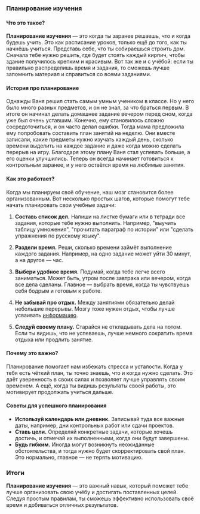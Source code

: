### Планирование изучения

#### Что это такое?
**Планирование изучения** — это когда ты заранее решаешь, что и когда будешь учить. Это как расписание уроков, только ещё до того, как ты начнёшь учиться. Представь себе, что ты собираешься строить дом. Сначала тебе нужно решить, где будет стоять каждый кирпич, чтобы здание получилось крепким и красивым. Вот так же и с учёбой: если ты правильно распределишь время и задания, то сможешь лучше запомнить материал и справиться со всеми заданиями.

#### История про планирование
Однажды Ваня решил стать самым умным учеником в классе. Но у него было много разных предметов, и он не знал, за что браться первым. В итоге он начинал делать домашнее задание вечером перед сном, когда уже был очень уставшим. Конечно, ему становилось сложно сосредоточиться, и он часто делал ошибки. Тогда мама предложила ему попробовать составить план занятий на неделю. Они вместе записали, какие предметы нужно изучать каждый день, сколько времени выделить на каждое задание и даже когда можно сделать перерыв на игру. Благодаря этому плану Ваня стал успевать больше, а его оценки улучшились. Теперь он всегда начинает готовиться к контрольным заранее, и у него остаётся время на любимые занятия.

#### Как это работает?
Когда мы планируем своё обучение, наш мозг становится более организованным. Вот несколько простых шагов, которые помогут тебе начать планировать свои учебные задачи:

1. **Составь список дел.** Напиши на листке бумаги или в тетради все задания, которые тебе нужно выполнить. Например, "выучить таблицу умножения", "прочитать параграф по истории" или "сделать упражнения по русскому языку".
   
2. **Раздели время.** Реши, сколько времени займёт выполнение каждого задания. Например, на одно задание может уйти 30 минут, а на другое — час.

3. **Выбери удобное время.** Подумай, когда тебе легче всего заниматься. Может быть, утром после завтрака или вечером, когда все дела сделаны. Главное — выбрать время, когда ты чувствуешь себя бодрым и готовым к работе.

4. **Не забывай про отдых.** Между занятиями обязательно делай небольшие перерывы. Мозгу тоже нужен отдых, чтобы лучше усваивать [информацию](KIDBOOK/learning/knowledge_structure/concepts/Информация.md).

5. **Следуй своему плану.** Старайся не откладывать дела на потом. Если ты видишь, что не успеваешь, лучше немного сократить время отдыха или продлить занятие.

#### Почему это важно?
Планирование помогает нам избежать стресса и усталости. Когда у тебя есть чёткий план, ты точно знаешь, что и когда нужно сделать. Это даёт уверенность в своих силах и позволяет лучше управлять своим временем. А ещё, когда ты видишь результаты своей работы, это мотивирует продолжать учиться дальше.

#### Советы для успешного планирования
- **Используй календарь или дневник.** Записывай туда все важные даты, например, дни контрольных работ или сдачи проектов.
- **Ставь цели.** Определяй конкретные задачи, которые хочешь достичь, и отмечай их выполненными, когда они будут завершены.
- **Будь гибким.** Иногда могут возникнуть неожиданные обстоятельства, и тогда нужно будет скорректировать свой план. Это нормально, главное — не терять мотивацию.

### Итоги
**Планирование изучения** — это важный навык, который поможет тебе лучше организовать свою учёбу и достигать поставленных целей. Следуя простым правилам, ты сможешь эффективно использовать своё время и добиваться отличных результатов.